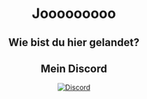 <div align="center">

# Jooooooooo 

 ## **Wie bist du hier gelandet?**   
    
##  **Mein Discord**
<div align="center">
    <a href="https://discord.com/users/ateismos" target="_blank">
        <img src="https://img.shields.io/badge/Discord-5865F2?style=flat-square&logo=discord&logoColor=white" alt="Discord">
</div>

